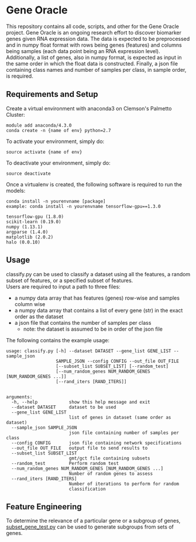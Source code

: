 # Gene Oracle
This repository contains all code, scripts, and other for the Gene Oracle project. Gene Oracle is an ongoing research effort to discover biomarker genes given RNA expression data. The data is expected to be preprocessed and in numpy float format with rows being genes (features) and columns being samples (each data point being an RNA expression level). Additionally, a list of genes, also in numpy format, is expected as input in the same order in which the float data is constructed. Finally, a json file containing class names and number of samples per class, in sample order, is required. 


## Requirements and Setup
Create a virtual environment with anaconda3 on Clemson's Palmetto Cluster:

    module add anaconda/4.3.0
    conda create -n {name of env} python=2.7

To activate your environment, simply do:

    source activate {name of env}

To deactivate your environment, simply do:

    source deactivate

Once a virtualenv is created, the following software is required to run the models:

    conda install -n yourenvname [package]
    example: conda install -n yourenvname tensorflow-gpu==1.3.0

    tensorflow-gpu (1.8.0)
    scikit-learn (0.19.0)
    numpy (1.13.1)
    argparse (1.4.0)
    matplotlib (2.0.2)
    halo (0.0.10)

## Usage
classify.py can be used to classify a dataset using all the features, a random subset of features, or a specified subset of features.  
Users are required to input a path to three files:
* a numpy data array that has features (genes) row-wise and samples column wise
* a numpy data array that contains a list of every gene (str) in the exact order as the dataset
* a json file that contains the number of samples per class
    * note: the dataset is assumed to be in order of the json file

The following contains the example usage:

    usage: classify.py [-h] --dataset DATASET --gene_list GENE_LIST --sample_json
                       SAMPLE_JSON --config CONFIG --out_file OUT_FILE
                       [--subset_list SUBSET_LIST] [--random_test]
                       [--num_random_genes NUM_RANDOM_GENES [NUM_RANDOM_GENES ...]]
                       [--rand_iters [RAND_ITERS]]


    arguments:
      -h, --help            show this help message and exit
      --dataset DATASET     dataset to be used
      --gene_list GENE_LIST
                            list of genes in dataset (same order as dataset)
      --sample_json SAMPLE_JSON
                            json file containing number of samples per class
      --config CONFIG       json file containing network specifications
      --out_file OUT_FILE   output file to send results to
      --subset_list SUBSET_LIST
                            gmt/gct file containing subsets
      --random_test         Perform random test
      --num_random_genes NUM_RANDOM_GENES [NUM_RANDOM_GENES ...]
                            Number of random genes to assess
      --rand_iters [RAND_ITERS]
                            Number of iterations to perform for random
                            classification


## Feature Engineering
To determine the relevance of a particular gene or a subgroup of genes, [subset_gene_test.py](https://github.com/CUFCTL/DeepGTEx/blob/master/scripts/subset_gene_test.py) can be used to generate subgroups from sets of genes. 
